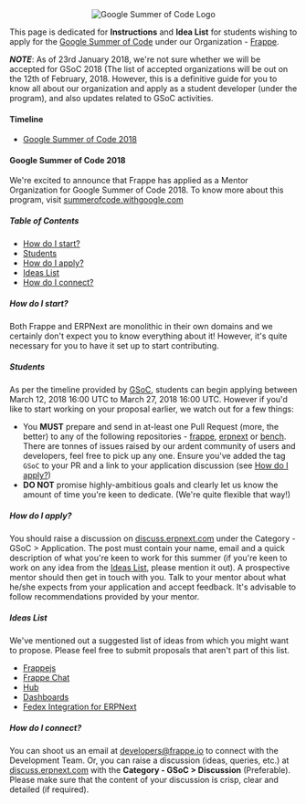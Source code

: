 <div align="center">
  <img src="http://i.imgur.com/mu6FKzO.png" alt="Google Summer of Code Logo"/>
</div>

This page is dedicated for **Instructions** and **Idea List** for students wishing to apply for the [Google Summer of Code](https://summerofcode.withgoogle.com) under our Organization - [Frappe](https://frappe.io).

***NOTE***: As of 23rd January 2018, we're not sure whether we will be accepted for GSoC 2018 (The list of accepted organizations will be out on the 12th of February, 2018. However, this is a definitive guide for you to know all about our organization and apply as a student developer (under the program), and also updates related to GSoC activities.

#### Timeline
* [Google Summer of Code 2018](#google-summer-of-code-2017)

#### Google Summer of Code 2018
We're excited to announce that Frappe has applied as a Mentor Organization for Google Summer of Code 2018. To know more about this program, visit [summerofcode.withgoogle.com](https://summerofcode.withgoogle.com)

##### Table of Contents
* [How do I start?](#how-do-i-start)
* [Students](#students)
* [How do I apply?](#how-do-i-apply)
* [Ideas List](#ideas-list)
* [How do I connect?](#how-do-i-connect)

##### How do I start?
Both Frappe and ERPNext are monolithic in their own domains and we certainly don't expect you to know everything about it! However, it's quite necessary for you to have it set up to start contributing.

##### Students
As per the timeline provided by [GSoC](https://developers.google.com/open-source/gsoc/timeline), students can begin applying between March 12, 2018 16:00 UTC to March 27, 2018 16:00 UTC. However if you'd like to start working on your proposal earlier, we watch out for a few things:

* You **MUST** prepare and send in at-least one Pull Request (more, the better) to any of the following repositories - [frappe](https://github.com/frappe/frappe), [erpnext](https://github.com/frappe/erpnext) or [bench](https://github.com/frappe/bench). There are tonnes of issues raised by our ardent community of users and developers, feel free to pick up any one. Ensure you've added the tag `GSoC` to your PR and a link to your application discussion (see [How do I apply?](#how-do-i-apply))
* **DO NOT** promise highly-ambitious goals and clearly let us know the amount of time you're keen to dedicate. (We're quite flexible that way!)

##### How do I apply?
You should raise a discussion on [discuss.erpnext.com](https://discuss.erpnext.com) under the Category - GSoC > Application. The post must contain your name, email and a quick description of what you're keen to work for this summer (if you're keen to work on any idea from the [Ideas List](#ideas-list), please mention it out). A prospective mentor should then get in touch with you. Talk to your mentor about what he/she expects from your application and accept feedback. It's advisable to follow recommendations provided by your mentor.

##### Ideas List
We've mentioned out a suggested list of ideas from which you might want to propose. Please feel free to submit proposals that aren't part of this list.

- [Frappejs](https://github.com/frappe/frappejs)
- [Frappe Chat](https://github.com/frappe/frappe/issues/4725)
- [Hub](https://github.com/erpnext/hub)
- [Dashboards](https://github.com/frappe/charts)
- [Fedex Integration for ERPNext](https://github.com/frappe/erpnext/issues/11468)

##### How do I connect?
You can shoot us an email at developers@frappe.io to connect with the Development Team. Or, you can raise a discussion (ideas, queries, etc.) at [discuss.erpnext.com](https://discuss.erpnext.com) with the **Category - GSoC > Discussion** (Preferable). Please make sure that the content of your discussion is crisp, clear and detailed (if required).
